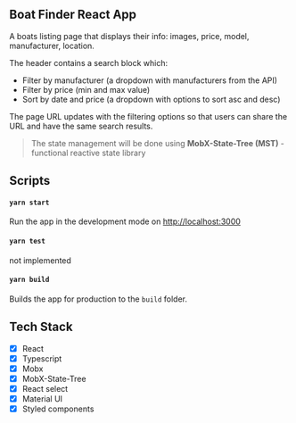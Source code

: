 ## Boat Finder React App

A boats listing page that displays their info: images, price, model, manufacturer, location.

The header contains a search block which:
* Filter by manufacturer (a dropdown with manufacturers from the API)
* Filter by price (min and max value)
* Sort by date and price (a dropdown with options to sort asc and desc)

The page URL updates with the filtering options so that users can share the URL and have the same search results.

> The state management will be done using **MobX-State-Tree (MST)** - functional reactive state library

## Scripts

#### `yarn start`

Run the app in the development mode on [http://localhost:3000](http://localhost:3000)

#### `yarn test`

not implemented

#### `yarn build`

Builds the app for production to the `build` folder.

## Tech Stack
- [x] React
- [x] Typescript
- [x] Mobx
- [x] MobX-State-Tree
- [x] React select
- [x] Material UI
- [x] Styled components
